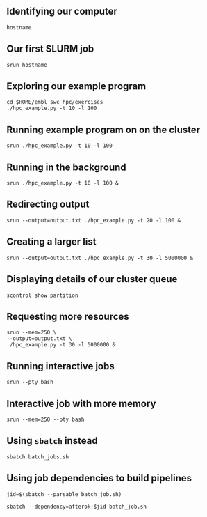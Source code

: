 ## Identifying our computer

```
hostname
```

## Our first SLURM job

```
srun hostname
```

## Exploring our example program

```
cd $HOME/embl_swc_hpc/exercises
./hpc_example.py -t 10 -l 100
```

## Running example program on on the cluster

```
srun ./hpc_example.py -t 10 -l 100
```

## Running in the background

```
srun ./hpc_example.py -t 10 -l 100 &
```

## Redirecting output

```
srun --output=output.txt ./hpc_example.py -t 20 -l 100 &
```

## Creating a larger list

```
srun --output=output.txt ./hpc_example.py -t 30 -l 5000000 &
```

## Displaying details of our cluster queue

```
scontrol show partition
```

## Requesting more resources

```
srun --mem=250 \
--output=output.txt \
./hpc_example.py -t 30 -l 5000000 &
```

## Running interactive jobs
```
srun --pty bash
```

## Interactive job with more memory
```
srun --mem=250 --pty bash
```

## Using `sbatch` instead

```
sbatch batch_jobs.sh
```

## Using job dependencies to build pipelines

```
jid=$(sbatch --parsable batch_job.sh)

sbatch --dependency=afterok:$jid batch_job.sh
```

